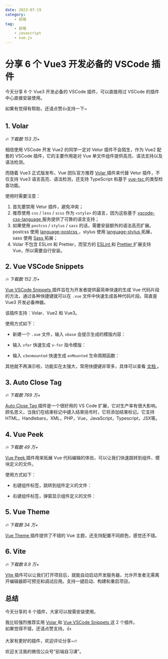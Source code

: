 ```yaml
---
date: 2023-07-19
category:
    - 前端
tag:
    - 前端
    - javascript
    - vue.js
---
```

 # 分享 6 个 Vue3 开发必备的 VSCode 插件 
今天分享 6 个 Vue3 开发必备的 VSCode 插件，可以直接用过 VSCode 的插件中心直接安装使用。

如果有觉得有帮助，还请点赞👍支持一下~

##  1\. Volar

_🔥 下载数 153 万+_

相信使用 VSCode 开发 Vue2 的同学一定对 Vetur 插件不会陌生，作为 Vue2 配套的 VSCode 插件，它的主要作用是对 Vue
单文件组件提供高亮、语法支持以及语法检测。

而随着 Vue3 正式版发布，Vue 团队官方推荐 [ Volar ]() 插件来代替 Vetur 插件，不仅支持 Vue3 语言高亮、语法检测，还支持
TypeScript 和基于 [ vue-tsc ]() 的类型检查功能。

使用时需要注意：

  1. 首先要禁用 Vetur 插件，避免冲突； 
  2. 推荐使用 ` css ` / ` less ` / ` scss ` 作为 ` <style> ` 的语言，因为这些基于 [ vscode-css-language ]() 服务提供了可靠的语言支持； 
  3. 如果使用 ` postcss ` / ` stylus ` / ` sass ` 的话，需要安装额外的语法高亮扩展。postcss 使用 [ language-postcss ]() ，stylus 使用 [ language-stylus ]() 拓展，sass 使用 [ Sass ]() 拓展； 
  4. Volar 不包含 ESLint 和 Prettier，而官方的 [ ESLint ]() 和 [ Prettier ]() 扩展支持 Vue，所以需要自行安装。 

##  2\. Vue VSCode Snippets

_🔥 下载数 152 万+_

[ Vue VSCode Snippets ]() 插件旨在为开发者提供最简单快速的生成 Vue 代码片段的方法，通过各种快捷键就可以在 ` .vue `
文件中快速生成各种代码片段。简直是 Vue3 开发必备神器。

该插件支持：Volar、Vue2 和 Vue3。

使用方式如下：

  * 新建一个 ` .vue ` 文件，输入 ` vbase ` 会提示生成的模版内容： 

  * 输入 ` vfor ` 快速生成 ` v-for ` 指令模版： 

  * 输入 ` v3onmounted ` 快速生成 ` onMounted ` 生命周期函数： 

其他就不再演示啦，功能实在太强大，常用快捷键非常多，具体可以查看 [ 文档 ]() 。

##  3\. Auto Close Tag

_🔥 下载数 769 万+_

[ Auto Close Tag ]() 插件是一个很好用的 VS Code
扩展，它对生产率有很大影响。顾名思义，当我们在结束标记中键入结束括号时，它将添加结束标记。它支持HTML，Handlebars，XML，PHP，Vue，JavaScript，Typescript，JSX等。

##  4\. Vue Peek

_🔥 下载数 49 万+_

[ Vue Peek ]() 插件用来拓展 Vue 代码编辑的体验，可以让我们快速跳转到组件、模块定义的文件。

使用方式如下：

  * 右键组件标签，跳转到组件定义的文件： 

  * 右键组件标签，弹窗显示组件定义的文件： 

##  5\. Vue Theme

_🔥 下载数 34 万+_

[ Vue Theme ]() 插件提供了不错的 Vue 主题，还支持配置不同颜色，感觉还不错。

##  6\. Vite

_🔥 下载数 8.9 万+_

[ Vite ]() 插件可以让我们打开项目后，就能自动启动开发服务器，允许开发者无需离开编辑器即可预览和调试应用。支持一键启动、构建和重启项目。

##  总结

今天分享的 6 个插件，大家可以按需安装使用。

我比较强烈推荐实用 [ Volar ]() 和 [ Vue VSCode Snippets ]() 这 2 个插件。  
如果觉得不错，还请点赞支持。👍

大家有更好的插件，欢迎评论分享~🔥

欢迎关注我的微信公众号“前端自习课”。

